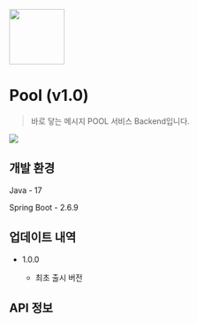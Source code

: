 <img src="https://user-images.githubusercontent.com/70997596/190889343-722f1132-7791-4b46-97fa-dd964c6e42c5.png" width="100" height="100"/>

# Pool (v1.0)
> 바로 닿는 메시지 POOL 서비스 Backend입니다.


![](../header.png)


## 개발 환경

Java - 17

Spring Boot - 2.6.9


## 업데이트 내역

* 1.0.0 

    * 최초 출시 버전

## API 정보
